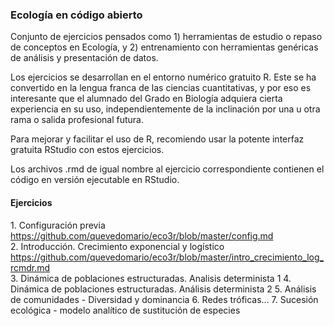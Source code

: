### Ecología en código abierto

Conjunto de ejercicios pensados como 1) herramientas de estudio o repaso de conceptos en Ecología, y 2) entrenamiento con herramientas genéricas de análisis y presentación de datos.

Los ejercicios se desarrollan en el entorno numérico gratuito R. Este se ha convertido en la lengua franca de las ciencias cuantitativas, y por eso es interesante que el alumnado del Grado en Biología adquiera cierta experiencia en su uso, independientemente de la inclinación por una u otra rama o salida profesional futura. 

Para mejorar y facilitar el uso de R, recomiendo usar la potente interfaz gratuita RStudio con estos ejercicios. 

Los archivos .rmd de igual nombre al ejercicio correspondiente contienen el código en versión ejecutable en RStudio.

#### Ejercicios
1\. Configuración previa https://github.com/quevedomario/eco3r/blob/master/config.md  
2\. Introducción. Crecimiento exponencial y logístico https://github.com/quevedomario/eco3r/blob/master/intro_crecimiento_log_rcmdr.md  
3\. Dinámica de poblaciones estructuradas. Analisis determinista 1
4\. Dinámica de poblaciones estructuradas. Análisis determinista 2
5\. Análisis de comunidades - Diversidad y dominancia
6\. Redes tróficas...
7\. Sucesión ecológica - modelo analítico de sustitución de especies
